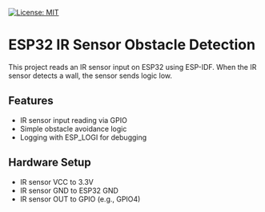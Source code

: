 [![License: MIT](https://img.shields.io/badge/License-MIT-yellow.svg)](https://opensource.org/licenses/MIT)

# ESP32 IR Sensor Obstacle Detection

This project reads an IR sensor input on ESP32 using ESP-IDF. When the IR sensor detects a wall, the sensor sends logic low.

## Features
- IR sensor input reading via GPIO
- Simple obstacle avoidance logic
- Logging with ESP_LOGI for debugging

## Hardware Setup
- IR sensor VCC to 3.3V
- IR sensor GND to ESP32 GND
- IR sensor OUT to GPIO (e.g., GPIO4)
